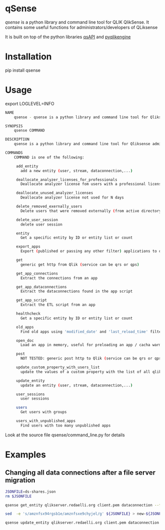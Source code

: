 # qSense

*qsense* is a python library and command line tool for QLIK QlikSense. It contains some useful functions for administrators/developers of QLiksense

It is built on top of the python libraries [qsAPI](https://github.com/rafael-sanz/qsAPI) and [pyqlikengine](https://github.com/qliknln/pyqlikengine)

# Installation

pip install qsense

# Usage

export LOGLEVEL=INFO

```bash
NAME
	qsense - qsense is a python library and command line tool for Qliksense administrators

SYNOPSIS
	qsense COMMAND

DESCRIPTION
	qsense is a python library and command line tool for Qliksense administrators

COMMANDS
	COMMAND is one of the following:

	 add_entity
	   add a new entity (user, stream, dataconnection,...)

	 deallocate_analyzer_licenses_for_professionals
	   Deallocate analyzer license fom users with a professional license

	 deallocate_unused_analyzer_licenses
	   Deallocate analyzer license not used for N days

	 delete_removed_exernally_users
	   Delete users that were removed externally (from active directory?)

	 delete_user_session
	   delete user session

	 entity
	   Get a specific entity by ID or entity list or count

	 export_apps
	   Export (published or passing any other filter) applications to qvd files

	 get
	   generic get http from Qlik (service can be qrs or qps)

	 get_app_connections
	   Extract the connections from an app

	 get_app_dataconnections
	   Extract the dataconnections found in the app script

	 get_app_script
	   Extract the ETL script from an app

	 healthcheck
	   Get a specific entity by ID or entity list or count

	 old_apps
	   Find old apps using 'modified_date' and 'last_reload_time' filters: then you can export them or delete or notify via email the owners

	 open_doc
	   Load an app in memory, useful for preloading an app / cacha warmer

	 post
	   NOT TESTED: generic post http to Qlik (service can be qrs or qps)

	 update_custom_property_with_users_list
	   update the values of a custom property with the list of all qliksense users

	 update_entity
	   update an entity (user, stream, dataconnection,...)

	 user_sessions
	   user sessions

	 users
	   Get users with groups

	 users_with_unpublished_apps
	   Find users with too many unpublished apps
```

Look at the source file qsense/command_line.py for details

# Examples

## Changing all data connections after a file server migration

```bash
JSONFILE=ds-shares.json
rm $JSONFILE

qsense get_entity qlikserver.redaelli.org client.pem dataconnection --filter "connectionstring sw '\\\\\\\amzn'" | jq '.' > $JSONFILE

sed  -e 's/amznfsx94rgsb1e/amznfsxe9chyjel/g' ${JSONFILE} > new-${JSONFILE}

qsense update_entity qlikserver.redaelli.org client.pem dataconnection new-${JSONFILE}
```
